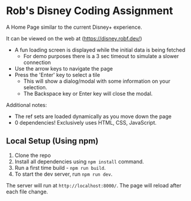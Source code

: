 # Rob's Disney Coding Assignment

A Home Page similar to the current Disney+ experience.

It can be viewed on the web at (https://disney.robf.dev/)

- A fun loading screen is displayed while the initial data is being fetched
  - For demo purposes there is a 3 sec timeout to simulate a slower connection
- Use the arrow keys to navigate the page
- Press the 'Enter' key to select a tile
  - This will show a dialog/modal with some information on your selection.
  - The Backspace key or Enter key will close the modal.

Additional notes:
- The ref sets are loaded dynamically as you move down the page
- 0 dependencies! Exclusively uses HTML, CSS, JavaScript.

## Local Setup (Using npm)
1. Clone the repo
2. Install all dependencies using `npm install` command.
3. Run a first time build - `npm run build`.
4. To start the dev server, run `npm run dev`.

The server will run at `http://localhost:8000/`. 
The page will reload after each file change. 
